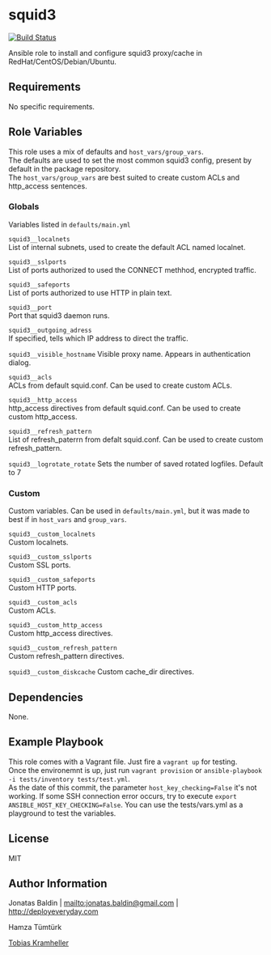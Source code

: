 squid3
=========
[![Build Status](https://travis-ci.org/picturemaxx/ansible-squid3.svg?branch=master)](https://travis-ci.org/picturemaxx/ansible-squid3)

Ansible role to install and configure squid3 proxy/cache in RedHat/CentOS/Debian/Ubuntu.

Requirements
------------

No specific requirements.

Role Variables
--------------

This role uses a mix of defaults and `host_vars/group_vars`.     
The defaults are used to set the most common squid3 config, present by default in the package repository.     
The `host_vars/group_vars` are best suited to create custom ACLs and http_access sentences.

### Globals
Variables listed in `defaults/main.yml`

`squid3__localnets`     
List of internal subnets, used to create the default ACL named localnet.

`squid3__sslports`     
List of ports authorized to used the CONNECT methhod, encrypted traffic.

`squid3__safeports`     
List of ports authorized to use HTTP in plain text.

`squid3__port`     
Port that squid3 daemon runs.

`squid3__outgoing_adress`     
If specified, tells which IP address to direct the traffic.

`squid3__visible_hostname`
Visible proxy name. Appears in authentication dialog.

`squid3__acls`     
ACLs from default squid.conf. Can be used to create custom ACLs.

`squid3__http_access`     
http_access directives from default squid.conf. Can be used to create custom http_access.

`squid3__refresh_pattern`     
List of refresh_paterrn from defalt squid.conf. Can be used to create custom refresh_pattern.

`squid3__logrotate_rotate`
Sets the number of saved rotated logfiles. Default to 7

### Custom
Custom variables. Can be used in `defaults/main.yml`, but it was made to best if in `host_vars` and `group_vars`.

`squid3__custom_localnets`     
Custom localnets.

`squid3__custom_sslports`     
Custom SSL ports.

`squid3__custom_safeports`     
Custom HTTP ports.

`squid3__custom_acls`     
Custom ACLs.

`squid3__custom_http_access`     
Custom http_access directives.

`squid3__custom_refresh_pattern`     
Custom refresh_pattern directives.

`squid3__custom_diskcache`
Custom cache_dir directives.


Dependencies
------------

None.

Example Playbook
----------------

This role comes with a Vagrant file. Just fire a `vagrant up` for testing.     
Once the environemnt is up, just run `vagrant provision` or `ansible-playbook -i tests/inventory tests/test.yml`.     
As the date of this commit, the parameter `host_key_checking=False` it's not working. If some SSH connection error occurs, try to execute `export ANSIBLE_HOST_KEY_CHECKING=False`.
You can use the tests/vars.yml as a playground to test the variables.

License
-------

MIT

Author Information
------------------

Jonatas Baldin | <mailto:jonatas.baldin@gmail.com> | http://deployeveryday.com

Hamza Tümtürk

[Tobias Kramheller](https://github.com/tkramheller)
